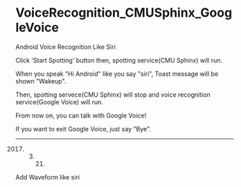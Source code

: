 # VoiceRecognition_CMUSphinx_GoogleVoice
Android Voice Recognition Like Siri

Click 'Start Spotting' button then, spotting service(CMU Sphinx) will run.

When you speak "Hi Android" like you say "siri", Toast message will be shown "Wakeup".

Then, spotting servece(CMU Sphinx) will stop and voice recognition service(Google Voice) will run.

From now on, you can talk with Google Voice!

If you want to exit Google Voice, just say "Bye".

------------------------------------------------------------------------------------------------------
2017. 03. 21.

Add Waveform like siri
